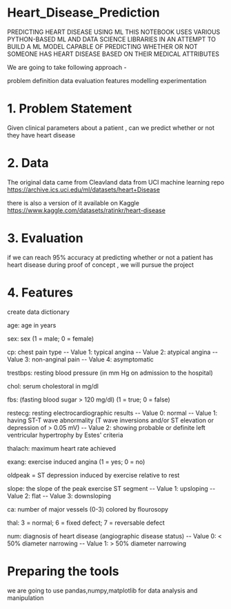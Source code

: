 # Heart_Disease_Prediction
PREDICTING HEART DISEASE USING ML
THIS NOTEBOOK USES VARIOUS PYTHON-BASED ML AND DATA SCIENCE LIBRARIES IN AN ATTEMPT TO BUILD A ML MODEL CAPABLE OF PREDICTING WHETHER OR NOT SOMEONE HAS HEART DISEASE BASED ON THEIR MEDICAL ATTRIBUTES

We are going to take following approach -

problem definition
data
evaluation
features
modelling
experimentation
# 1. Problem Statement

Given clinical parameters about a patient , can we predict whether or not they have heart disease

# 2. Data

The original data came from Cleavland data from UCI machine learning repo https://archive.ics.uci.edu/ml/datasets/heart+Disease

there is also a version of it available on Kaggle https://www.kaggle.com/datasets/ratinkr/heart-disease

# 3. Evaluation

if we can reach 95% accuracy at predicting whether or not a patient has heart disease during proof of concept , we will pursue the project

# 4. Features

create data dictionary

age: age in years

sex: sex (1 = male; 0 = female)

cp: chest pain type -- Value 1: typical angina -- Value 2: atypical angina -- Value 3: non-anginal pain -- Value 4: asymptomatic

trestbps: resting blood pressure (in mm Hg on admission to the hospital)

chol: serum cholestoral in mg/dl

fbs: (fasting blood sugar > 120 mg/dl) (1 = true; 0 = false)

restecg: resting electrocardiographic results -- Value 0: normal -- Value 1: having ST-T wave abnormality (T wave inversions and/or ST elevation or depression of > 0.05 mV) -- Value 2: showing probable or definite left ventricular hypertrophy by Estes' criteria

thalach: maximum heart rate achieved

exang: exercise induced angina (1 = yes; 0 = no)

oldpeak = ST depression induced by exercise relative to rest

slope: the slope of the peak exercise ST segment -- Value 1: upsloping -- Value 2: flat -- Value 3: downsloping

ca: number of major vessels (0-3) colored by flourosopy

thal: 3 = normal; 6 = fixed defect; 7 = reversable defect

num: diagnosis of heart disease (angiographic disease status) -- Value 0: < 50% diameter narrowing -- Value 1: > 50% diameter narrowing

# Preparing the tools

we are going to use pandas,numpy,matplotlib for data analysis and manipulation
